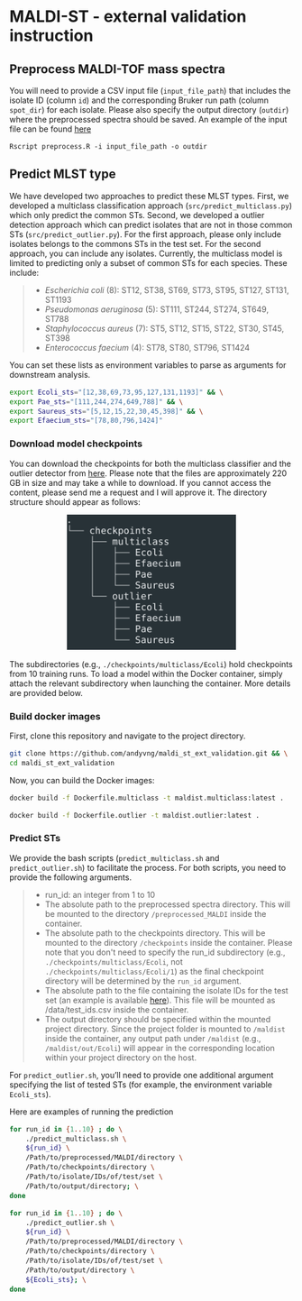 # MALDI-ST - external validation instruction

## Preprocess MALDI-TOF mass spectra
You will need to provide a CSV input file (`input_file_path`) that includes the isolate ID (column `id`) and the corresponding Bruker run path (column `spot_dir`) for each isolate. Please also specify the output directory (`outdir`) where the preprocessed spectra should be saved. An example of the input file can be found [here](./data/maldi_input_file.csv)

```
Rscript preprocess.R -i input_file_path -o outdir
```

## Predict MLST type
We have developed two approaches to predict these MLST types. First, we developed a multiclass classification approach (`src/predict_multiclass.py`) which only predict the common STs. Second, we developed a outlier detection approach which can predict isolates that are not in those common STs (`src/predict_outlier.py`). For the first approach, please only include isolates belongs to the commons STs in the test set. For the second approach, you can include any isolates. Currently, the multiclass model is limited to predicting only a subset of common STs for each species. These include:

> - *Escherichia coli* (8): ST12, ST38, ST69, ST73, ST95, ST127, ST131, ST1193
> - *Pseudomonas aeruginosa* (5): ST111, ST244, ST274, ST649, ST788
> - *Staphylococcus aureus* (7): ST5, ST12, ST15, ST22, ST30, ST45, ST398
> - *Enterococcus faecium* (4): ST78, ST80, ST796, ST1424

You can set these lists as environment variables to parse as arguments for downstream analysis.

```bash
export Ecoli_sts="[12,38,69,73,95,127,131,1193]" && \
export Pae_sts="[111,244,274,649,788]" && \
export Saureus_sts="[5,12,15,22,30,45,398]" && \
export Efaecium_sts="[78,80,796,1424]"
```

### Download model checkpoints
You can download the checkpoints for both the multiclass classifier and the outlier detector from [here](https://www.dropbox.com/scl/fo/d27kkmi3f2yite4b3cyk5/AMuRwT-5HnfE0E5JopscbRs?rlkey=l6i79wef8kypgtmdsi8lgw9xg&st=fc9vxij0&dl=0). Please note that the files are approximately 220 GB in size and may take a while to download. If you cannot access the content, please send me a request and I will approve it. The directory structure should appear as follows:

<p align="center">
  <img src="assets/tree.png" alt="Tree file" width="300">
</p>

The subdirectories (e.g., `./checkpoints/multiclass/Ecoli`) hold checkpoints from 10 training runs. To load a model within the Docker container, simply attach the relevant subdirectory when launching the container. More details are provided below.

### Build docker images
First, clone this repository and navigate to the project directory.
```bash
git clone https://github.com/andyvng/maldi_st_ext_validation.git && \
cd maldi_st_ext_validation
```

Now, you can build the Docker images:

```bash
docker build -f Dockerfile.multiclass -t maldist.multiclass:latest .
```

```bash
docker build -f Dockerfile.outlier -t maldist.outlier:latest .
```

### Predict STs
We provide the bash scripts (`predict_multiclass.sh` and `predict_outlier.sh`) to facilitate the process. For both scripts, you need to provide the following arguments.

> - run_id: an integer from 1 to 10
> - The absolute path to the preprocessed spectra directory. This will be mounted to the directory `/preprocessed_MALDI` inside the container.
> - The absolute path to the checkpoints directory. This will be mounted to the directory `/checkpoints` inside the container. Please note that you don't need to specify the run_id subdirectory (e.g., `./checkpoints/multiclass/Ecoli`, not `./checkpoints/multiclass/Ecoli/1`) as the final checkpoint directory will be determined by the `run_id` argument.
> - The absolute path to the file containing the isolate IDs for the test set (an example is available [here](./data/test_ids.csv)). This file will be mounted as /data/test_ids.csv inside the container.
> - The output directory should be specified within the mounted project directory. Since the project folder is mounted to `/maldist` inside the container, any output path under `/maldist` (e.g., `/maldist/out/Ecoli`) will appear in the corresponding location within your project directory on the host.

For `predict_outlier.sh`, you’ll need to provide one additional argument specifying the list of tested STs (for example, the environment variable `Ecoli_sts`).

Here are examples of running the prediction

```bash
for run_id in {1..10} ; do \
    ./predict_multiclass.sh \
    ${run_id} \
    /Path/to/preprocessed/MALDI/directory \
    /Path/to/checkpoints/directory \
    /Path/to/isolate/IDs/of/test/set \
    /Path/to/output/directory; \
done
```

```bash
for run_id in {1..10} ; do \
    ./predict_outlier.sh \
    ${run_id} \
    /Path/to/preprocessed/MALDI/directory \
    /Path/to/checkpoints/directory \
    /Path/to/isolate/IDs/of/test/set \
    /Path/to/output/directory \
    ${Ecoli_sts}; \
done
```
